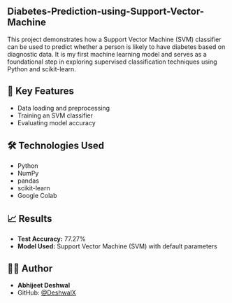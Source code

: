 ## Diabetes-Prediction-using-Support-Vector-Machine
This project demonstrates how a Support Vector Machine (SVM) classifier can be used to predict whether a person is likely to have diabetes based on diagnostic data. It is my first machine learning model and serves as a foundational step in exploring supervised classification techniques using Python and scikit-learn.
## 📌 Key Features

- Data loading and preprocessing
- Training an SVM classifier
- Evaluating model accuracy

## 🛠️ Technologies Used

- Python
- NumPy
- pandas
- scikit-learn
- Google Colab

## 📈 Results

- **Test Accuracy:** 77.27%
- **Model Used:** Support Vector Machine (SVM) with default parameters

## 🙋‍♂️ Author

- **Abhijeet Deshwal**
- GitHub: [@DeshwalX](https://github.com/DeshwalX)
